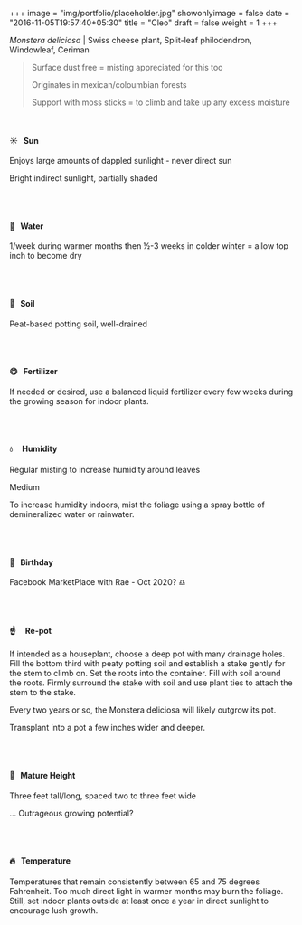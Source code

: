 +++
image = "img/portfolio/placeholder.jpg"
showonlyimage = false
date = "2016-11-05T19:57:40+05:30"
title = "Cleo"
draft = false
weight = 1
+++

*Monstera deliciosa* | Swiss cheese plant, Split-leaf philodendron, Windowleaf, Ceriman
<!--more-->

> Surface dust free = misting appreciated for this too
>
>Originates in mexican/coloumbian forests
>
>Support with moss sticks = to climb and take up any excess moisture


</br>

#### :sunny:  &nbsp; Sun
Enjoys large amounts of dappled sunlight - never direct sun

Bright indirect sunlight, partially shaded

</br></br>

#### :ocean:  &nbsp; Water
1/week during warmer months then ½-3 weeks in colder winter = allow top inch to become dry

</br></br>

#### :seedling:  &nbsp; Soil
Peat-based potting soil, well-drained

</br></br>

#### :yum:  &nbsp; Fertilizer
If needed or desired, use a balanced liquid fertilizer every few weeks during the growing season for indoor plants.

</br></br>

#### :droplet: &nbsp; &nbsp; Humidity
Regular misting to increase humidity around leaves

Medium

To increase humidity indoors, mist the foliage using a spray bottle of demineralized water or rainwater.

</br></br>

#### :cake:  &nbsp; Birthday
Facebook MarketPlace with Rae - Oct 2020? :libra:

</br></br>

#### :point_up:  &nbsp;&nbsp;&nbsp; Re-pot
If intended as a houseplant, choose a deep pot with many drainage holes. Fill the bottom third with peaty potting soil and establish a stake gently for the stem to climb on. Set the roots into the container. Fill with soil around the roots. Firmly surround the stake with soil and use plant ties to attach the stem to the stake.

Every two years or so, the Monstera deliciosa will likely outgrow its pot.

Transplant into a pot a few inches wider and deeper.

</br></br>

#### :triumph:  &nbsp; Mature Height
Three feet tall/long, spaced two to three feet wide

... Outrageous growing potential?

</br></br>

#### :fire:  &nbsp; Temperature
Temperatures that remain consistently between 65 and 75 degrees Fahrenheit. Too much direct light in warmer months may burn the foliage. Still, set indoor plants outside at least once a year in direct sunlight to encourage lush growth.

</br></br>
